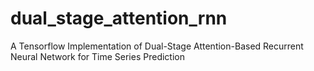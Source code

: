 # dual_stage_attention_rnn
A Tensorflow Implementation of Dual-Stage Attention-Based Recurrent Neural Network for Time Series Prediction
